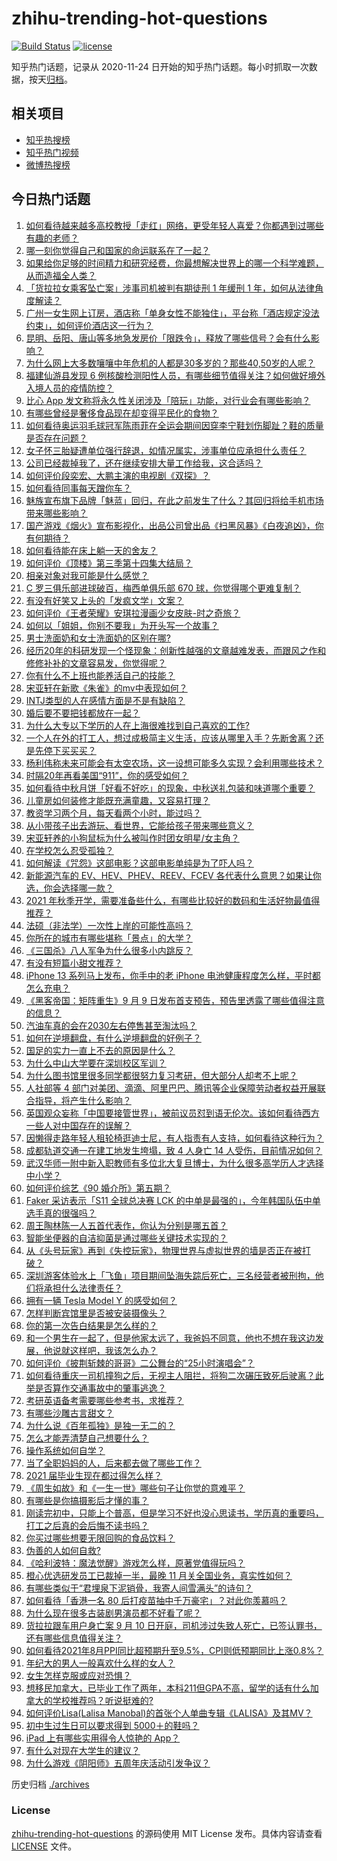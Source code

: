 # zhihu-trending-hot-questions

[![Build Status](https://github.com/justjavac/zhihu-trending-hot-questions/workflows/ci/badge.svg?branch=master)](https://github.com/justjavac/zhihu-trending-hot-questions/actions)
[![license](https://img.shields.io/github/license/justjavac/zhihu-trending-hot-questions)](https://github.com/justjavac/zhihu-trending-hot-questions/blob/master/LICENSE)

知乎热门话题，记录从 2020-11-24 日开始的知乎热门话题。每小时抓取一次数据，按天[归档](./archives)。

## 相关项目

- [知乎热搜榜](https://github.com/justjavac/zhihu-trending-top-search)
- [知乎热门视频](https://github.com/justjavac/zhihu-trending-hot-video)
- [微博热搜榜](https://github.com/justjavac/weibo-trending-hot-search)

## 今日热门话题

<!-- BEGIN -->
<!-- 最后更新时间 Sat Sep 11 2021 10:17:55 GMT+0800 (China Standard Time) -->

1. [如何看待越来越多高校教授「走红」网络，更受年轻人喜爱？你都遇到过哪些有趣的老师？](https://www.zhihu.com/question/485808612)
1. [哪一刻你觉得自己和国家的命运联系在了一起？](https://www.zhihu.com/question/484807857)
1. [如果给你足够的时间精力和研究经费，你最想解决世界上的哪一个科学难题，从而造福全人类？](https://www.zhihu.com/question/485476077)
1. [「货拉拉女乘客坠亡案」涉事司机被判有期徒刑 1 年缓刑 1
   年，如何从法律角度解读？](https://www.zhihu.com/question/486019001)
1. [广州一女生网上订房，酒店称「单身女性不能独住」，平台称「酒店规定没法约束」，如何评价酒店这一行为？](https://www.zhihu.com/question/485716876)
1. [昆明、岳阳、唐山等多地急发房价「限跌令」，释放了哪些信号？会有什么影响？](https://www.zhihu.com/question/485706720)
1. [为什么网上大多数嚷嚷中年危机的人都是30多岁的？那些40,50岁的人呢？](https://www.zhihu.com/question/485087511)
1. [福建仙游县发现 6
   例核酸检测阳性人员，有哪些细节值得关注？如何做好境外入境人员的疫情防控？](https://www.zhihu.com/question/486034763)
1. [比心 App
   发文称将永久性关闭涉及「陪玩」功能，对行业会有哪些影响？](https://www.zhihu.com/question/486014081)
1. [有哪些曾经是奢侈食品现在却变得平民化的食物？](https://www.zhihu.com/question/466302067)
1. [如何看待奥运羽毛球冠军陈雨菲在全运会期间因穿李宁鞋划伤脚趾？鞋的质量是否存在问题？](https://www.zhihu.com/question/485972149)
1. [女子怀三胎疑遭单位强行辞退，如情况属实，涉事单位应承担什么责任？](https://www.zhihu.com/question/485993578)
1. [公司已经裁掉我了，还在继续安排大量工作给我，这合适吗？](https://www.zhihu.com/question/393018074)
1. [如何评价段奕宏、大鹏主演的电视剧《双探》？](https://www.zhihu.com/question/377726848)
1. [如何看待同事每天蹭你车？](https://www.zhihu.com/question/63645770)
1. [魅族宣布旗下品牌「魅蓝」回归，在此之前发生了什么？其回归将给手机市场带来哪些影响？](https://www.zhihu.com/question/486019391)
1. [国产游戏《烟火》宣布影视化，出品公司曾出品《扫黑风暴》《白夜追凶》，你有何期待？](https://www.zhihu.com/question/485938974)
1. [如何看待能在床上躺一天的舍友？](https://www.zhihu.com/question/318657086)
1. [如何评价《顶楼》第三季第十四集大结局？](https://www.zhihu.com/question/486012651)
1. [相亲对象对我可能是什么感觉？](https://www.zhihu.com/question/485560239)
1. [C 罗三俱乐部进球破百，梅西单俱乐部 670
   球，你觉得哪个更难复制？](https://www.zhihu.com/question/484634649)
1. [有没有好笑又上头的「发疯文学」文案？](https://www.zhihu.com/question/485390920)
1. [如何评价《王者荣耀》安琪拉漫画少女皮肤-时之奇旅？](https://www.zhihu.com/question/484866467)
1. [如何以「姐姐，你别不要我」为开头写一个故事？](https://www.zhihu.com/question/422947222)
1. [男士洗面奶和女士洗面奶的区别在哪?](https://www.zhihu.com/question/22154184)
1. [经历20年的科研发现一个怪现象：创新性越强的文章越难发表，而跟风之作和修修补补的文章容易发，你觉得呢？](https://www.zhihu.com/question/485470977)
1. [你有什么不上班也能养活自己的技能？](https://www.zhihu.com/question/485023739)
1. [宋亚轩在新歌《朱雀》的mv中表现如何？](https://www.zhihu.com/question/486037795)
1. [INTJ类型的人在感情方面是不是有缺陷？](https://www.zhihu.com/question/477999097)
1. [婚后要不要把钱都放在一起？](https://www.zhihu.com/question/462927936)
1. [为什么大专以下学历的人在上海很难找到自己喜欢的工作?](https://www.zhihu.com/question/485193236)
1. [一个人在外的打工人，想过成极简主义生活，应该从哪里入手？先断舍离？还是先停下买买买？](https://www.zhihu.com/question/485010636)
1. [杨利伟称未来可能会有太空农场，这一设想可能多久实现？会利用哪些技术？](https://www.zhihu.com/question/485714189)
1. [时隔20年再看美国“911”，你的感受如何？](https://www.zhihu.com/question/485809453)
1. [如何看待中秋月饼「好看不好吃」的现象，中秋送礼包装和味道哪个重要？](https://www.zhihu.com/question/485574785)
1. [儿童房如何装修才能既充满童趣，又容易打理？](https://www.zhihu.com/question/485758054)
1. [教资学习两个月，每天看两个小时，能过吗？](https://www.zhihu.com/question/470624132)
1. [从小带孩子出去游玩、看世界，它能给孩子带来哪些意义？](https://www.zhihu.com/question/361818529)
1. [宋亚轩养的小狗鼠标为什么被叫作时团女明星/女主角？](https://www.zhihu.com/question/486038849)
1. [在学校怎么忍受孤独？](https://www.zhihu.com/question/484521483)
1. [如何解读《咒怨》这部电影？这部电影单纯是为了吓人吗？](https://www.zhihu.com/question/273544185)
1. [新能源汽车的 EV、HEV、PHEV、REEV、FCEV
   各代表什么意思？如果让你选，你会选择哪一款？](https://www.zhihu.com/question/485531009)
1. [2021
   年秋季开学，需要准备些什么，有哪些比较好的数码和生活好物最值得推荐？](https://www.zhihu.com/question/468815943)
1. [法硕（非法学）一次性上岸的可能性高吗？](https://www.zhihu.com/question/439354956)
1. [你所在的城市有哪些堪称「景点」的大学？](https://www.zhihu.com/question/485222477)
1. [《三国杀》八人军争为什么很多小内跳反？](https://www.zhihu.com/question/481244021)
1. [有没有短篇小甜文推荐？](https://www.zhihu.com/question/471579661)
1. [iPhone 13 系列马上发布，你手中的老 iPhone
   电池健康程度怎么样，平时都怎么充电？](https://www.zhihu.com/question/485938059)
1. [《黑客帝国：矩阵重生》9 月 9
   日发布首支预告，预告里透露了哪些值得注意的信息？](https://www.zhihu.com/question/485463054)
1. [汽油车真的会在2030左右停售甚至淘汰吗？](https://www.zhihu.com/question/478452945)
1. [如何在逆境翻盘，有什么逆境翻盘的好例子？](https://www.zhihu.com/question/21210517)
1. [国足的实力一直上不去的原因是什么？](https://www.zhihu.com/question/485703253)
1. [为什么中山大学要在深圳校区军训？](https://www.zhihu.com/question/478937166)
1. [为什么图书馆里很多同学都很努力复习考研，但大部分人却考不上呢？](https://www.zhihu.com/question/430364218)
1. [人社部等 4
   部门对美团、滴滴、阿里巴巴、腾讯等企业保障劳动者权益开展联合指导，将产生什么影响？](https://www.zhihu.com/question/485998297)
1. [英国观众妄称「中国要接管世界」，被前议员怼到语无伦次。该如何看待西方一些人对中国存在的误解？](https://www.zhihu.com/question/485491295)
1. [因懒得走路年轻人租轮椅逛迪士尼，有人指责有人支持，如何看待这种行为？](https://www.zhihu.com/question/485765561)
1. [成都轨道交通一在建工地发生垮塌，致 4 人身亡 14
   人受伤，目前情况如何？](https://www.zhihu.com/question/486002806)
1. [武汉华师一附中新入职教师有多位北大复旦博士，为什么很多高学历人才选择中小学？](https://www.zhihu.com/question/485676691)
1. [如何评价综艺《90 婚介所》第五期？](https://www.zhihu.com/question/486011763)
1. [Faker 采访表示「S11 全球总决赛 LCK
   的中单是最强的」，今年韩国队伍中单选手真的很强吗？](https://www.zhihu.com/question/485728028)
1. [周王陶林陈一人五首代表作，你认为分别是哪五首？](https://www.zhihu.com/question/485644751)
1. [智能坐便器的自洁抑菌是通过哪些关键技术实现的？](https://www.zhihu.com/question/485341412)
1. [从《头号玩家》再到《失控玩家》，物理世界与虚拟世界的墙是否正在被打破？](https://www.zhihu.com/question/485794927)
1. [深圳游客体验水上「飞鱼」项目期间坠海失踪后死亡，三名经营者被刑拘，他们将承担什么法律责任？](https://www.zhihu.com/question/485793828)
1. [拥有一辆 Tesla Model Y 的感受如何？](https://www.zhihu.com/question/457536638)
1. [怎样判断宾馆里是否被安装摄像头？](https://www.zhihu.com/question/24929266)
1. [你的第一次告白结果是怎么样的？](https://www.zhihu.com/question/326651866)
1. [和一个男生在一起了，但是他家太远了，我爸妈不同意，他也不想在我这边发展，他说就这样吧，我该怎么办？](https://www.zhihu.com/question/485658002)
1. [如何评价《披荆斩棘的哥哥》二公舞台的“25小时演唱会”？](https://www.zhihu.com/question/484412374)
1. [如何看待重庆一司机撞狗之后，无视主人阻拦，将狗二次碾压致死后驶离？此举是否算作交通事故中的肇事逃逸？](https://www.zhihu.com/question/485687712)
1. [考研英语备考需要哪些参考书，求推荐？](https://www.zhihu.com/question/485475850)
1. [有哪些沙雕古言甜文？](https://www.zhihu.com/question/424758080)
1. [为什么说《百年孤独》是独一无二的？](https://www.zhihu.com/question/443101525)
1. [怎么才能弄清楚自己想要什么？](https://www.zhihu.com/question/20093001)
1. [操作系统如何自学？](https://www.zhihu.com/question/57257819)
1. [当了全职妈妈的人，后来都去做了哪些工作？](https://www.zhihu.com/question/389854700)
1. [2021 届毕业生现在都过得怎么样？](https://www.zhihu.com/question/483461416)
1. [《周生如故》和《一生一世》哪些句子让你觉的意难平？](https://www.zhihu.com/question/484748983)
1. [有哪些是你搞摄影后才懂的事？](https://www.zhihu.com/question/462079009)
1. [刚读完初中，只能上个普高，但是学习不好也没心思读书，学历真的重要吗，打工之后真的会后悔不读书吗？](https://www.zhihu.com/question/476841665)
1. [你买过哪些想要无限回购的食品饮料？](https://www.zhihu.com/question/434098741)
1. [伪善的人如何自救?](https://www.zhihu.com/question/485132463)
1. [《哈利波特：魔法觉醒》游戏怎么样，原著党值得玩吗？](https://www.zhihu.com/question/465705992)
1. [橙心优选研发员工已裁掉一半，最晚 11 月关全国业务，真实性如何？](https://www.zhihu.com/question/485707327)
1. [有哪些类似于“君埋泉下泥销骨，我寄人间雪满头”的诗句？](https://www.zhihu.com/question/431442114)
1. [如何看待「香港一名 80 后打疫苗抽中千万豪宅」？对此你羡慕吗？](https://www.zhihu.com/question/485649037)
1. [为什么现在很多古装剧男演员都不好看了呢？](https://www.zhihu.com/question/485437396)
1. [货拉拉跟车用户身亡案 9 月 10
   日开庭，司机涉过失致人死亡，已签认罪书，还有哪些信息值得关注？](https://www.zhihu.com/question/485551477)
1. [如何看待2021年8月PPI同比超预期升至9.5%，CPI则低预期同比上涨0.8%？](https://www.zhihu.com/question/485713500)
1. [年纪大的男人一般喜欢什么样的女人？](https://www.zhihu.com/question/266312023)
1. [女生怎样克服或应对恐惧？](https://www.zhihu.com/question/46930544)
1. [想移民加拿大，已毕业工作了两年，本科211但GPA不高，留学的话有什么加拿大的学校推荐吗？听说挺难的?](https://www.zhihu.com/question/419596864)
1. [如何评价Lisa(Lalisa
   Manobal)的首张个人单曲专辑《LALISA》及其MV？](https://www.zhihu.com/question/478151095)
1. [初中生过生日可以要求得到 5000＋的鞋吗？](https://www.zhihu.com/question/480365205)
1. [iPad 上有哪些实用得令人惊艳的 App？](https://www.zhihu.com/question/22678622)
1. [有什么对现在大学生的建议？](https://www.zhihu.com/question/306275416)
1. [为什么游戏《阴阳师》五周年庆活动引发争议？](https://www.zhihu.com/question/485502492)

<!-- END -->

历史归档 [./archives](./archives)

### License

[zhihu-trending-hot-questions](https://github.com/justjavac/zhihu-trending-hot-questions)
的源码使用 MIT License 发布。具体内容请查看 [LICENSE](./LICENSE) 文件。
